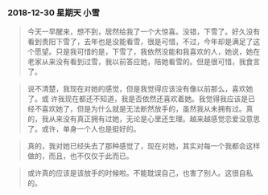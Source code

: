 ### 2018-12-30  星期天  小雪
> 今天一早醒来，想不到，居然给我了一个大惊喜。没错，下雪了。好久没有看到贵阳下雪了，去年也是没能看雪，很是可惜，不过，今年却是满足了这个愿望。只是我可惜的是，下雪了，我依然没能和我喜欢的人，她说，她在老家从来没有看到过雪，我以前答应她，陪她看雪的。但是很可惜，我食言了。

> 说不清楚，我现在对她的感觉，但是我觉得应该没有像以前那么，喜欢她了。或 许我现在都还不知道，我是否依然还喜欢着她。我觉得我应该是已经不喜欢她了，但是为什么就是无法断然放手的，虽然我从未拥有过。真的，我从来没有真正拥有过她，无论是心里还生理。越来越感觉恋爱没意思了。或许，单身一个人也是挺好的。

> 真的，我对她已经失去了那种感觉了，现在对她，其实对每一个我都会这样做的，而且，也不仅仅于此而已。

> 或许真的应该是该放手的时候啦。不能耽误自己，也害了别人。这很自私的。